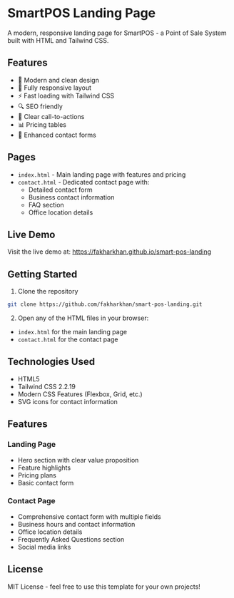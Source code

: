 # SmartPOS Landing Page

A modern, responsive landing page for SmartPOS - a Point of Sale System built with HTML and Tailwind CSS.

## Features

- 🎨 Modern and clean design
- 📱 Fully responsive layout
- ⚡ Fast loading with Tailwind CSS
- 🔍 SEO friendly
- 🎯 Clear call-to-actions
- 📊 Pricing tables
- 📝 Enhanced contact forms

## Pages

- `index.html` - Main landing page with features and pricing
- `contact.html` - Dedicated contact page with:
  - Detailed contact form
  - Business contact information
  - FAQ section
  - Office location details

## Live Demo

Visit the live demo at: https://fakharkhan.github.io/smart-pos-landing

## Getting Started

1. Clone the repository
```bash
git clone https://github.com/fakharkhan/smart-pos-landing.git
```

2. Open any of the HTML files in your browser:
- `index.html` for the main landing page
- `contact.html` for the contact page

## Technologies Used

- HTML5
- Tailwind CSS 2.2.19
- Modern CSS Features (Flexbox, Grid, etc.)
- SVG icons for contact information

## Features

### Landing Page
- Hero section with clear value proposition
- Feature highlights
- Pricing plans
- Basic contact form

### Contact Page
- Comprehensive contact form with multiple fields
- Business hours and contact information
- Office location details
- Frequently Asked Questions section
- Social media links

## License

MIT License - feel free to use this template for your own projects!